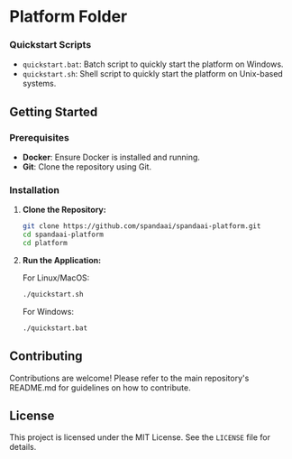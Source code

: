 # Platform Folder

### Quickstart Scripts
- `quickstart.bat`: Batch script to quickly start the platform on Windows.
- `quickstart.sh`: Shell script to quickly start the platform on Unix-based systems.

## Getting Started

### Prerequisites
- **Docker**: Ensure Docker is installed and running.
- **Git**: Clone the repository using Git.

### Installation

1. **Clone the Repository:**
    ```bash
    git clone https://github.com/spandaai/spandaai-platform.git
    cd spandaai-platform
    cd platform
    ```

2. **Run the Application:**

    For Linux/MacOS:
    ```bash
    ./quickstart.sh
    ```

    For Windows:
    ```bash
    ./quickstart.bat
    ```

## Contributing

Contributions are welcome! Please refer to the main repository's README.md for guidelines on how to contribute.

## License

This project is licensed under the MIT License. See the `LICENSE` file for details.
